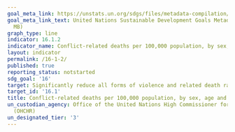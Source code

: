 ```yaml
---
goal_meta_link: https://unstats.un.org/sdgs/files/metadata-compilation/Metadata-Goal-16.pdf
goal_meta_link_text: United Nations Sustainable Development Goals Metadata (PDF 1.3
  MB)
graph_type: line
indicator: 16.1.2
indicator_name: Conflict-related deaths per 100,000 population, by sex, age and cause
layout: indicator
permalink: /16-1-2/
published: true
reporting_status: notstarted
sdg_goal: '16'
target: Significantly reduce all forms of violence and related death rates everywhere
target_id: '16.1'
title: Conflict-related deaths per 100,000 population, by sex, age and cause
un_custodian_agency: Office of the United Nations High Commissioner for Human Rights
  (OHCHR)
un_designated_tier: '3'
---
```


